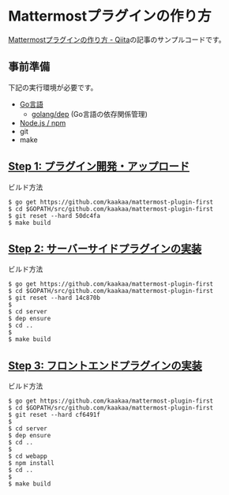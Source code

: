 # Mattermostプラグインの作り方

[Mattermostプラグインの作り方 \- Qiita](https://qiita.com/kaakaa_hoe/items/f65e995eca8a1eff39c7)の記事のサンプルコードです。

## 事前準備
下記の実行環境が必要です。

* [Go言語](https://golang.org/)
  * [golang/dep](https://github.com/golang/dep) (Go言語の依存関係管理)
* [Node.js / npm](https://nodejs.org/ja/)
* git
* make

## [Step 1: プラグイン開発・アップロード](https://qiita.com/kaakaa_hoe/items/f65e995eca8a1eff39c7#step-1-%E3%83%97%E3%83%A9%E3%82%B0%E3%82%A4%E3%83%B3%E9%96%8B%E7%99%BA%E3%82%A2%E3%83%83%E3%83%97%E3%83%AD%E3%83%BC%E3%83%89)

ビルド方法

```
$ go get https://github.com/kaakaa/mattermost-plugin-first
$ cd $GOPATH/src/github.com/kaakaa/mattermost-plugin-first
$ git reset --hard 50dc4fa
$ make build
```

## [Step 2: サーバーサイドプラグインの実装](https://qiita.com/kaakaa_hoe/items/f65e995eca8a1eff39c7#step-2-%E3%82%B5%E3%83%BC%E3%83%90%E3%83%BC%E3%82%B5%E3%82%A4%E3%83%89%E3%83%97%E3%83%A9%E3%82%B0%E3%82%A4%E3%83%B3%E3%81%AE%E5%AE%9F%E8%A3%85)


ビルド方法

```
$ go get https://github.com/kaakaa/mattermost-plugin-first
$ cd $GOPATH/src/github.com/kaakaa/mattermost-plugin-first
$ git reset --hard 14c870b
$ 
$ cd server
$ dep ensure
$ cd ..
$ 
$ make build
```


## [Step 3: フロントエンドプラグインの実装](https://qiita.com/kaakaa_hoe/items/f65e995eca8a1eff39c7#step-3-%E3%83%95%E3%83%AD%E3%83%B3%E3%83%88%E3%82%A8%E3%83%B3%E3%83%89%E3%83%97%E3%83%A9%E3%82%B0%E3%82%A4%E3%83%B3%E3%81%AE%E5%AE%9F%E8%A3%85)

ビルド方法

```
$ go get https://github.com/kaakaa/mattermost-plugin-first
$ cd $GOPATH/src/github.com/kaakaa/mattermost-plugin-first
$ git reset --hard cf6491f
$ 
$ cd server
$ dep ensure
$ cd ..
$
$ cd webapp
$ npm install
$ cd ..
$ 
$ make build
```
